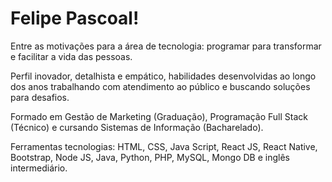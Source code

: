 
# Felipe Pascoal!

Entre as motivações para a área de tecnologia: programar para transformar e facilitar a vida das pessoas.

Perfil inovador, detalhista e empático, habilidades desenvolvidas ao longo dos anos trabalhando com atendimento ao público e buscando soluções para desafios.

Formado em Gestão de Marketing (Graduação), Programação Full Stack (Técnico) e cursando Sistemas de Informação (Bacharelado).

Ferramentas tecnologias: HTML, CSS, Java Script, React JS, React Native, Bootstrap, Node JS, Java, Python, PHP, MySQL, Mongo DB e inglês intermediário.
